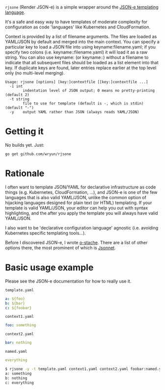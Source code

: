 `rjsone` (Render JSON-e) is a simple wrapper around the
[JSON-e templating language](https://taskcluster.github.io/json-e/).

It's a safe and easy way to have templates of moderate complexity
for configuration as code 'languages' like Kubernetes and CloudFormation.

Context is provided by a list of filename arguments. The files are loaded as YAML/JSON
by default and merged into the main context. You can specify a particular
key to load a JSON file into using keyname:filename.yaml; if you specify two
colons (i.e. keyname::filename.yaml) it will load it as a raw string. You can
also use keyname: (or keyname::) without a filename to indicate that all
subsequent files should be loaded as a list element into that key. If
duplicate keys are found, later entries replace earlier at the top level only
(no multi-level merging).

    Usage: rjsone [options] [key:]contextfile [[key:]contextfile ...]
      -i int
            indentation level of JSON output; 0 means no pretty-printing (default 2)
      -t string
            file to use for template (default is -, which is stdin) (default "-")
      -y    output YAML rather than JSON (always reads YAML/JSON)

# Getting it

No builds yet. Just:

    go get github.com/wryun/rjsone

# Rationale

I often want to template JSON/YAML for declarative
infrastructure as code things (e.g. Kubernetes, CloudFormation, ...),
and JSON-e is one of the few languages that is also valid YAML/JSON,
unlike the common option of hijacking languages designed for plain text
(or HTML) templating. If your template is valid YAML/JSON, your editor can
help you out with syntax highlighting, and the after you apply the
template you will always have valid YAML/JSON.

I also want to be 'declarative configuration language' agnostic
(i.e. avoiding Kubernetes specific templating tools...).

Before I discovered JSON-e, I wrote [o-stache](https://github.com/wryun/ostache/). There are a list of other options there, the most prominent of which is
[Jsonnet](http://jsonnet.org/).

# Basic usage example

Please see the JSON-e documentation for how to really use it.

`template.yaml`
```yaml
a: ${foo}
b: ${bar}
c: ${foobar}
```

`context1.yaml`
```yaml
foo: something
```

`context2.yaml`
```yaml
bar: nothing
```

`named.yaml`
```yaml
everything
```

```sh
$ rjsone -y -t template.yaml context1.yaml context2.yaml foobar:named.yaml
a: something
b: nothing
c: everything
```
